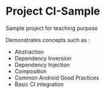 # Project CI-Sample

Sample project for teaching purpose

Demonstrates concepts such as :

- Abstraction
- Dependency Inversion
- Dependency Injection
- Composition
- Common Android Good Practices
- Basic CI integration
